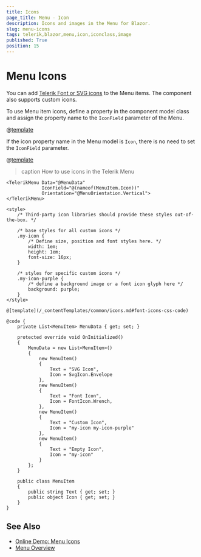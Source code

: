 ```yaml
---
title: Icons
page_title: Menu - Icon
description: Icons and images in the Menu for Blazor.
slug: menu-icons
tags: telerik,blazor,menu,icon,iconclass,image
published: True
position: 15
---
```


# Menu Icons

You can add [Telerik Font or SVG icons](slug://common-features-icons) to the Menu items. The component also supports custom icons.

To use Menu item icons, define a property in the component model class and assign the property name to the `IconField` parameter of the Menu.

@[template](/_contentTemplates/common/icons.md#icon-property-supported-types)

If the icon property name in the Menu model is `Icon`, there is no need to set the `IconField` parameter.

@[template](/_contentTemplates/common/icons.md#font-icons-css-note)

>caption How to use icons in the Telerik Menu

````RAZOR
<TelerikMenu Data="@MenuData"
             IconField="@(nameof(MenuItem.Icon))"
             Orientation="@MenuOrientation.Vertical">
</TelerikMenu>

<style>
    /* Third-party icon libraries should provide these styles out-of-the-box. */

    /* base styles for all custom icons */
    .my-icon {
        /* Define size, position and font styles here. */
        width: 1em;
        height: 1em;
        font-size: 16px;
    }

    /* styles for specific custom icons */
    .my-icon-purple {
        /* define a background image or a font icon glyph here */
        background: purple;
    }
</style>

@[template](/_contentTemplates/common/icons.md#font-icons-css-code)

@code {
    private List<MenuItem> MenuData { get; set; }

    protected override void OnInitialized()
    {
        MenuData = new List<MenuItem>()
        {
            new MenuItem()
            {
                Text = "SVG Icon",
                Icon = SvgIcon.Envelope
            },
            new MenuItem()
            {
                Text = "Font Icon",
                Icon = FontIcon.Wrench,
            },
            new MenuItem()
            {
                Text = "Custom Icon",
                Icon = "my-icon my-icon-purple"
            },
            new MenuItem()
            {
                Text = "Empty Icon",
                Icon = "my-icon"
            }
        };
    }

    public class MenuItem
    {
        public string Text { get; set; }
        public object Icon { get; set; }
    }
}
````

## See Also

* [Online Demo: Menu Icons](https://demos.telerik.com/blazor-ui/menu/images)
* [Menu Overview](slug://components/menu/overview)
